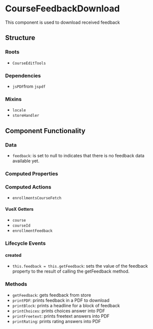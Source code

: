 CourseFeedbackDownload 
===============
This component is used to download received feedback 

## Structure

### Roots
* `CourseEditTools`

### Dependencies
* `jsPDF`from `jspdf`

### Mixins
* `locale`
* `storeHandler`

Component Functionality
---------
### Data
- `feedback`: is set to null to indicates that there is no feedback data available yet.

### Computed Properties
### Computed Actions
- `enrollmentsCourseFetch`

#### VueX Getters
- `course`
- `courseId`
- `enrollmentFeedback`

### Lifecycle Events

#### created
- `this.feedback = this.getFeedback`: sets the value of the feedback property to the result of calling the getFeedback method.
### Methods
- `getFeedback`: gets feedback from store 
- `printPDF`: prints feedback in a PDF to download 
- `printBlock`: prints a headline for a block of feedback
- `printChoices`: prints choices answer into PDF
- `printFreetext`: prints freetext answers into PDF 
- `printRating`: prints rating answers into PDF 
